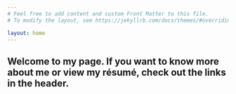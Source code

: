 ```yaml
---
# Feel free to add content and custom Front Matter to this file.
# To modify the layout, see https://jekyllrb.com/docs/themes/#overriding-theme-defaults

layout: home
---
```


## Welcome to my page. If you want to know more about me or view my résumé, check out the links in the header.